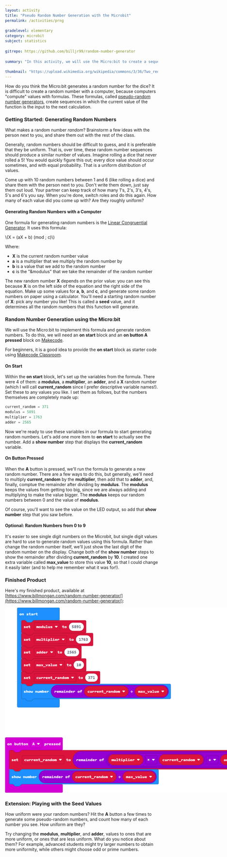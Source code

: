 ```yaml
---
layout: activity
title: "Pseudo Random Number Generation with the Microbit"
permalink: /activities/prng

gradelevel: elementary
category: microbit
subject: statistics

gitrepo: https://github.com/billjr99/random-number-generator

summary: "In this activity, we will use the Micro:bit to create a sequence of pseudo-random numbers using a formula."

thumbnail: "https://upload.wikimedia.org/wikipedia/commons/3/36/Two_red_dice_01.svg"
---
```


How do you think the Micro:bit generates a random number for the dice?  It is difficult to create a random number with a computer, because computers &quot;compute&quot; values with formulas.  These formulas, called [pseudo-random number generators](https://www.geeksforgeeks.org/pseudo-random-number-generator-prng/), create sequences in which the current value of the function is the input to the next calculation.  

### Getting Started: Generating Random Numbers

What makes a random number <i>random</i>?  Brainstorm a few ideas with the person next to you, and share them out with the rest of the class.

Generally, random numbers should be difficult to guess, and it is preferable that they be uniform.  That is, over time, these random number sequences should produce a similar number of values.  Imagine rolling a dice that never rolled a 5!  You would quickly figure this out; every dice value should occur sometimes, and with equal probability.  That is a uniform distribution of values.

Come up with 10 random numbers between 1 and 6 (like rolling a dice) and share them with the person next to you.  Don't write them down, just say them out loud.  Your partner can keep track of how many 1's, 2's, 3's, 4's, 5's and 6's you say.  When you're done, switch roles and do this again.  How many of each value did you come up with?  Are they roughly uniform?

#### Generating Random Numbers with a Computer

One formula for generating random numbers is the [Linear Congruential Generator](https://en.wikipedia.org/wiki/Linear_congruential_generator).  It uses this formula:

<span>\\(X = (aX + b) (mod \; c)\\)</span> 

Where:

* <strong>X</strong> is the current random number value
* <strong>a</strong> is a multiplier that we multiply the random number by
* <strong>b</strong> is a value that we add to the random number
* <strong>c</strong> is the &quot;&modulus&quot; that we take the remainder of the random number

The new random number <strong>X</strong> depends on the prior value: you can see this because <strong>X</strong> is on the left side of the equation and the right side of the equation.  Make up some values for <strong>a</strong>, <strong>b</strong>, and <strong>c</strong>, and generate some random numbers on paper using a calculator.  You'll need a starting random number of <strong>X</strong>: pick any number you like!  This is called a <strong>seed</strong> value, and it determines all the random numbers that this function will generate.

### Random Number Generation using the Micro:bit

We will use the Micro:bit to implement this formula and generate random numbers.  To do this, we will need an <strong>on start</strong> block and an <strong>on button A pressed</strong> block on [Makecode](https://makecode.microbit.org/).

For beginners, it is a good idea to provide the <strong>on start</strong> block as starter code using [Makecode Classroom](https://classroom.microbit.org/).

#### On Start

Within the <strong>on start</strong> block, let's set up the variables from the formula.  There were 4 of them: a <strong>modulus</strong>, a <strong>multiplier</strong>, an <strong>adder</strong>, and a <strong>X</strong> random number (which I will call <strong>current_random</strong> since I prefer descriptive variable names!).  Set these to any values you like.  I set them as follows, but the numbers themselves are completely made up:

```python
current_random = 371
modulus = 5891
multiplier = 1763
adder = 2565
```

Now we're ready to use these variables in our formula to start generating random numbers.  Let's add one more item to <strong>on start</strong> to actually see the number.  Add a <strong>show number</strong> step that displays the <strong>current_random</strong> variable.

#### On Button Pressed
When the <strong>A</strong> button is pressed, we'll run the formula to generate a new random number.  There are a few ways to do this, but generally, we'll need to multiply <strong>current_random</strong> by the <strong>multiplier</strong>, then add that to <strong>adder</strong>, and, finally, comptue the remainder after dividing by <strong>modulus</strong>.  The <strong>modulus</strong> keeps the values from getting too big, since we are always adding and multiplying to make the value bigger.  The <strong>modulus</strong> keeps our random numbers between 0 and the value of <strong>modulus</strong>.

Of course, you'll want to see the value on the LED output, so add that <strong>show number</strong> step that you saw before.

#### Optional: Random Numbers from 0 to 9
It's easier to see single digit numbers on the Microbit, but single digit values are hard to use to generate random values using this formula.  Rather than change the random number itself, we'll just show the last digit of the random number on the display.  Change both of the <strong>show number</strong> steps to show the remainder after dividing <strong>current_random</strong> by <strong>10</strong>.  I created one extra variable called <strong>max_value</strong> to store this value <strong>10</strong>, so that I could change it easily later (and to help me remember what it was for!).

### Finished Product
Here's my finished product, available at [https://www.billmongan.com/random-number-generator/](https://www.billmongan.com/random-number-generator/):

<p align="center">
<img style="max-width:100vw;" alt="The finished hide and seek project in the Microbit Makecode" src="https://github.com/billjr99/random-number-generator/raw/master/.github/makecode/blocks.png">
</p>

### Extension: Playing with the Seed Values

How uniform were your random numbers?  Hit the <strong>A</strong> button a few times to generate some pseudo-random numbers, and count how many of each number you see.  How uniform are they?  

Try changing the <strong>modulus</strong>, <strong>multiplier</strong>, and <strong>adder</strong>, values to ones that are more uniform, or ones that are less uniform.  What do you notice about them?  For example, advanced students might try larger numbers to obtain more uniformity, while others might choose odd or prime numbers.  